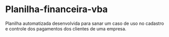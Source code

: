 # Planilha-financeira-vba
Planilha automatizada desenvolvida para sanar um caso de uso no cadastro e controle dos pagamentos dos clientes de uma empresa.
